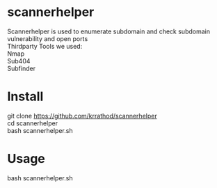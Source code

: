 # scannerhelper

Scannerhelper is used to enumerate subdomain and check subdomain vulnerability and open ports </br>
Thirdparty Tools we used: <br>
Nmap<br>
Sub404<br>
Subfinder<br>

# Install
git clone https://github.com/krrathod/scannerhelper<br>
cd scannerhelper<br>
bash scannerhelper.sh<br>

# Usage
bash scannerhelper.sh
